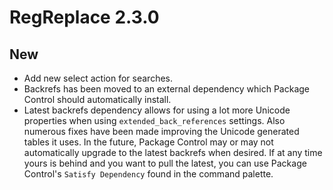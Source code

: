 # RegReplace 2.3.0

## New

- Add new select action for searches.
- Backrefs has been moved to an external dependency which Package Control should automatically install.
- Latest backrefs dependency allows for using a lot more Unicode properties when using `extended_back_references` settings.  Also numerous fixes have been made improving the Unicode generated tables it uses.  In the future, Package Control may or may not automatically upgrade to the latest backrefs when desired.  If at any time yours is behind and you want to pull the latest, you can use Package Control's `Satisfy Dependency` found in the command palette.
